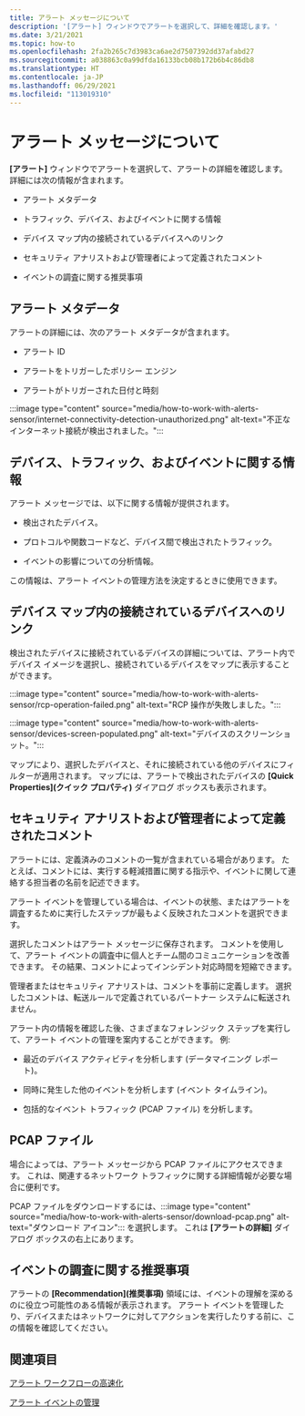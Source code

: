 ```yaml
---
title: アラート メッセージについて
description: '[アラート] ウィンドウでアラートを選択して、詳細を確認します。'
ms.date: 3/21/2021
ms.topic: how-to
ms.openlocfilehash: 2fa2b265c7d3983ca6ae2d7507392dd37afabd27
ms.sourcegitcommit: a038863c0a99dfda16133bcb08b172b6b4c86db8
ms.translationtype: HT
ms.contentlocale: ja-JP
ms.lasthandoff: 06/29/2021
ms.locfileid: "113019310"
---
```

# <a name="about-alert-messages"></a>アラート メッセージについて

**[アラート]** ウィンドウでアラートを選択して、アラートの詳細を確認します。 詳細には次の情報が含まれます。

- アラート メタデータ

- トラフィック、デバイス、およびイベントに関する情報

- デバイス マップ内の接続されているデバイスへのリンク

- セキュリティ アナリストおよび管理者によって定義されたコメント

- イベントの調査に関する推奨事項

## <a name="alert-metadata"></a>アラート メタデータ

アラートの詳細には、次のアラート メタデータが含まれます。

  - アラート ID

  - アラートをトリガーしたポリシー エンジン

  - アラートがトリガーされた日付と時刻

:::image type="content" source="media/how-to-work-with-alerts-sensor/internet-connectivity-detection-unauthorized.png" alt-text="不正なインターネット接続が検出されました。":::

## <a name="information-about-devices-traffic-and-the-event"></a>デバイス、トラフィック、およびイベントに関する情報

アラート メッセージでは、以下に関する情報が提供されます。

  - 検出されたデバイス。

  - プロトコルや関数コードなど、デバイス間で検出されたトラフィック。

  - イベントの影響についての分析情報。

この情報は、アラート イベントの管理方法を決定するときに使用できます。

## <a name="links-to-connected-devices-in-the-device-map"></a>デバイス マップ内の接続されているデバイスへのリンク

検出されたデバイスに接続されているデバイスの詳細については、アラート内でデバイス イメージを選択し、接続されているデバイスをマップに表示することができます。

:::image type="content" source="media/how-to-work-with-alerts-sensor/rcp-operation-failed.png" alt-text="RCP 操作が失敗しました。":::

:::image type="content" source="media/how-to-work-with-alerts-sensor/devices-screen-populated.png" alt-text="デバイスのスクリーンショット。":::

マップにより、選択したデバイスと、それに接続されている他のデバイスにフィルターが適用されます。 マップには、アラートで検出されたデバイスの **[Quick Properties]\(クイック プロパティ\)** ダイアログ ボックスも表示されます。

## <a name="comments-defined-by-security-analysts-and-administrators"></a>セキュリティ アナリストおよび管理者によって定義されたコメント 

アラートには、定義済みのコメントの一覧が含まれている場合があります。 たとえば、コメントには、実行する軽減措置に関する指示や、イベントに関して連絡する担当者の名前を記述できます。

アラート イベントを管理している場合は、イベントの状態、またはアラートを調査するために実行したステップが最もよく反映されたコメントを選択できます。

選択したコメントはアラート メッセージに保存されます。 コメントを使用して、アラート イベントの調査中に個人とチーム間のコミュニケーションを改善できます。 その結果、コメントによってインシデント対応時間を短縮できます。

管理者またはセキュリティ アナリストは、コメントを事前に定義します。 選択したコメントは、転送ルールで定義されているパートナー システムに転送されません。

アラート内の情報を確認した後、さまざまなフォレンジック ステップを実行して、アラート イベントの管理を案内することができます。 例:

- 最近のデバイス アクティビティを分析します (データマイニング レポート)。 

- 同時に発生した他のイベントを分析します (イベント タイムライン)。 

- 包括的なイベント トラフィック (PCAP ファイル) を分析します。

## <a name="pcap-files"></a>PCAP ファイル

場合によっては、アラート メッセージから PCAP ファイルにアクセスできます。 これは、関連するネットワーク トラフィックに関する詳細情報が必要な場合に便利です。

PCAP ファイルをダウンロードするには、:::image type="content" source="media/how-to-work-with-alerts-sensor/download-pcap.png" alt-text="ダウンロード アイコン"::: を選択します。 これは **[アラートの詳細]** ダイアログ ボックスの右上にあります。

## <a name="recommendations-for-investigating-an-event"></a>イベントの調査に関する推奨事項 

アラートの **[Recommendation]\(推奨事項\)** 領域には、イベントの理解を深めるのに役立つ可能性のある情報が表示されます。 アラート イベントを管理したり、デバイスまたはネットワークに対してアクションを実行したりする前に、この情報を確認してください。

## <a name="see-also"></a>関連項目

[アラート ワークフローの高速化](how-to-accelerate-alert-incident-response.md)

[アラート イベントの管理](how-to-manage-the-alert-event.md)
